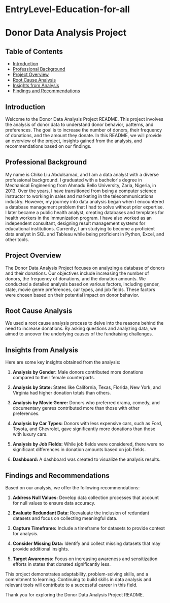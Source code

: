 # EntryLevel-Education-for-all

# Donor Data Analysis Project

## Table of Contents
- [Introduction](#introduction)
- [Professional Background](#professional-background)
- [Project Overview](#project-overview)
- [Root Cause Analysis](#root-cause-analysis)
- [Insights from Analysis](#insights-from-analysis)
- [Findings and Recommendations](#findings-and-recommendations)

## Introduction
Welcome to the Donor Data Analysis Project README. This project involves the analysis of donor data to understand donor behavior, patterns, and preferences. The goal is to increase the number of donors, their frequency of donations, and the amount they donate. In this README, we will provide an overview of the project, insights gained from the analysis, and recommendations based on our findings.

## Professional Background
My name is Chiko Liu Abdulsamad, and I am a data analyst with a diverse professional background. I graduated with a bachelor's degree in Mechanical Engineering from Ahmadu Bello University, Zaria, Nigeria, in 2013. Over the years, I have transitioned from being a computer science instructor to working in sales and marketing in the telecommunications industry. However, my journey into data analysis began when I encountered a database management problem that I had to solve without prior expertise. I later became a public health analyst, creating databases and templates for health workers in the immunization program. I have also worked as an independent consultant, designing result management systems for educational institutions. Currently, I am studying to become a proficient data analyst in SQL and Tableau while being proficient in Python, Excel, and other tools.

## Project Overview
The Donor Data Analysis Project focuses on analyzing a database of donors and their donations. Our objectives include increasing the number of donors, the frequency of donations, and the donation amounts. We conducted a detailed analysis based on various factors, including gender, state, movie genre preferences, car types, and job fields. These factors were chosen based on their potential impact on donor behavior.

## Root Cause Analysis
We used a root cause analysis process to delve into the reasons behind the need to increase donations. By asking questions and analyzing data, we aimed to uncover the underlying causes of the fundraising challenges.

## Insights from Analysis
Here are some key insights obtained from the analysis:

1. **Analysis by Gender:** Male donors contributed more donations compared to their female counterparts.

2. **Analysis by State:** States like California, Texas, Florida, New York, and Virginia had higher donation totals than others.

3. **Analysis by Movie Genre:** Donors who preferred drama, comedy, and documentary genres contributed more than those with other preferences.

4. **Analysis by Car Types:** Donors with less expensive cars, such as Ford, Toyota, and Chevrolet, gave significantly more donations than those with luxury cars.

5. **Analysis by Job Fields:** While job fields were considered, there were no significant differences in donation amounts based on job fields.

6. **Dashboard:** A dashboard was created to visualize the analysis results.

## Findings and Recommendations
Based on our analysis, we offer the following recommendations:

1. **Address Null Values:** Develop data collection processes that account for null values to ensure data accuracy.

2. **Evaluate Redundant Data:** Reevaluate the inclusion of redundant datasets and focus on collecting meaningful data.

3. **Capture Timeframe:** Include a timeframe for datasets to provide context for analysis.

4. **Consider Missing Data:** Identify and collect missing datasets that may provide additional insights.

5. **Target Awareness:** Focus on increasing awareness and sensitization efforts in states that donated significantly less.

This project demonstrates adaptability, problem-solving skills, and a commitment to learning. Continuing to build skills in data analysis and relevant tools will contribute to a successful career in this field.

Thank you for exploring the Donor Data Analysis Project README.
